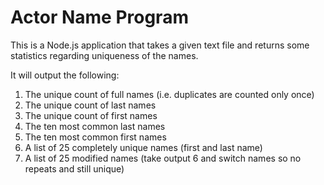 # Actor Name Program

This is a Node.js application that takes a given text file and returns some statistics regarding uniqueness of the names.

It will output the following:

1. The unique count of full names (i.e. duplicates are counted only once)
2. The unique count of last names
3. The unique count of first names
4. The ten most common last names
5. The ten most common first names
6. A list of 25 completely unique names (first and last name)
7. A list of 25 modified names (take output 6 and switch names so no repeats and still unique)
